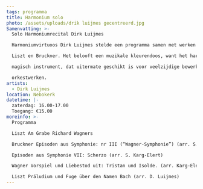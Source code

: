 ```yaml
---
tags: programma
title: Harmonium solo
photo: /assets/uploads/drik luijmes gecentreerd.jpg
Samenvatting: >-
  Solo Harmoniumrecital Dirk Luijmes

  Harmoniumvirtuoos Dirk Luijmes stelde een programma samen met werken van Wagner,

  Liszt en Bruckner. Het belooft een muzikale kleurendoos, want het harmonium is een

  magisch instrument, dat uitermate geschikt is voor veelzijdige bewerkingen van

  orkestwerken.
artists:
  - Dirk Luijmes
location: Nebokerk
datetime: |-
  zaterdag: 16.00-17.00
  Toegang: €15.00
moreinfo: >-
  Programma

  Liszt Am Grabe Richard Wagners

  Bruckner Episoden aus Symphonie: nr III (“Wagner-Symphonie”) (arr. S. Karg-Elert)

  Episoden aus Symphonie VII: Scherzo (arr. S. Karg-Elert)

  Wagner Vorspiel und Liebestod uit: Tristan und Isolde. (arr. Karg-Elert)

  Liszt Präludium und Fuge über den Namen Bach (arr. D. Luijmes)
---
```

